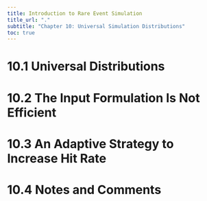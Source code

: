 ```yaml
---
title: Introduction to Rare Event Simulation
title_url: "."
subtitle: "Chapter 10: Universal Simulation Distributions"
toc: true
---
```


# 10.1 Universal Distributions

# 10.2 The Input Formulation Is Not Efficient

# 10.3 An Adaptive Strategy to Increase Hit Rate

# 10.4 Notes and Comments
